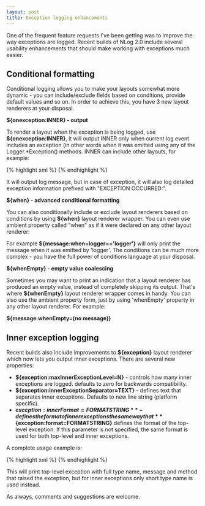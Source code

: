 ```yaml
---
layout: post
title: Exception logging enhancements
---
```


One of the frequent feature requests I've been getting was to improve the way exceptions are logged. Recent builds of NLog 2.0 include several usability enhancements that should make working with exceptions much easier.

Conditional formatting
----------------------
Conditional logging allows you to make your layouts somewhat more dynamic - you can include/exclude fields based on conditions, provide default values and so on. In order to achieve this, you have 3 new layout renderers at your disposal.

**${onexception:INNER} -  output**

To render a layout when the exception is being logged, use **${onexception:INNER}**, it will output INNER only when current log event includes an exception (in other words when it was emitted using any of the Logger.*Exception() methods. INNER can include other layouts, for example:

{% highlight xml %}
<targets>
  <target name="f" type="File" layout="${message}${onexception:EXCEPTION OCCURRED\:${exception:format=tostring}}" />
</targets>
{% endhighlight %}

It will output log message, but in case of exception, it will also log detailed exception information prefixed with "EXCEPTION OCCURRED:".

**${when} - advanced conditional formatting**

You can also conditionally include or exclude layout renderers based on conditions by using **${when}** layout renderer wrapper. You can even use ambient property called "when" as if it were declared on any other layout renderer:

For example **${message:when=logger=='logger'}** will only print the message when it was emitted by 'logger'. The conditions can be much more complex - you have the full power of conditions language at your disposal.

**${whenEmpty} - empty value coalescing**

Sometimes you may want to print an indication that a layout renderer has produced an empty value, instead of completely skipping its output. That's where **${whenEmpty}** layout renderer wrapper comes in handy. You can also use the ambient property form, just by using 'whenEmpty' property in any other layout renderer. For example:

**${message:whenEmpty=(no message)}**

Inner exception logging
-----------------------
Recent builds also include improvements to **${exception}** layout renderer which now lets you output inner exceptions. There are several new properties:

 * **${exception:maxInnerExceptionLevel=N}** -  controls how many inner exceptions are logged. defaults to zero for backwards compatibility.
 * **${exception:innerExceptionSeparator=TEXT}** - defines text that separates inner exceptions. Defaults to new line string (platform specific).
 * **${exception:innerFormat=FORMATSTRING}** - defines the format of inner exceptions the same way that **${exception:format=FORMATSTRING}** defines the format of the top-level exception. If this parameter is not specified, the same format is used for both top-level and inner exceptions.

A complete usage example is:

{% highlight xml %}
<targets>
  <target name="f" type="File" layout="${message}${onexception:EXCEPTION OCCURRED\:${exception:format=type,message,method:maxInnerExceptionLevel=5:innerFormat=shortType,message,method}}" />
</targets>
{% endhighlight %}

This will print top-level exception with full type name, message and method that raised the exception, but for inner exceptions only short type name is used instead.

As always, comments and suggestions are welcome.